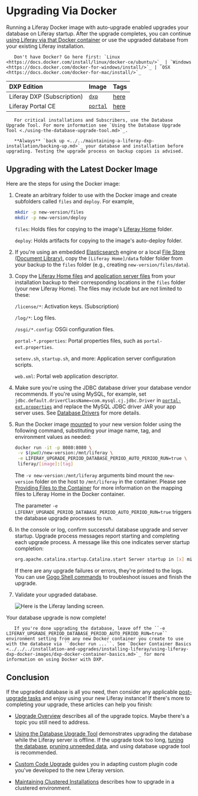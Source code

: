 # Upgrading Via Docker

Running a Liferay Docker image with auto-upgrade enabled upgrades your database on Liferay startup. After the upgrade completes, you can continue [using Liferay via that Docker container](../../../installation-and-upgrades/installing-liferay/using-liferay-dxp-docker-images/dxp-docker-container-basics.md) or use the upgraded database from your existing Liferay installation.

```important::
   Don't have Docker? Go here first: `Linux <https://docs.docker.com/install/linux/docker-ce/ubuntu/>`_ | `Windows <https://docs.docker.com/docker-for-windows/install/>`_ | `OSX <https://docs.docker.com/docker-for-mac/install/>`_
```

| DXP Edition | Image | Tags |
| :---------- | :---- | :--- |
| Liferay DXP (Subscription)| [`dxp`](https://hub.docker.com/r/liferay/dxp) | [here](https://hub.docker.com/r/liferay/dxp/tags) |
| Liferay Portal CE | [`portal`](https://hub.docker.com/r/liferay/portal) | [here](https://hub.docker.com/r/liferay/dxp/tags) |

```important::
   For critical installations and Subscribers, use the Database Upgrade Tool. For more information see `Using the Database Upgrade Tool <./using-the-database-upgrade-tool.md>`_.
```

```warning::
   **Always** `back up <../../maintaining-a-liferay-dxp-installation/backing-up.md>`_ your database and installation before upgrading. Testing the upgrade process on backup copies is advised.
```

## Upgrading with the Latest Docker Image

Here are the steps for using the Docker image:

1. Create an arbitrary folder to use with the Docker image and create subfolders called `files` and `deploy`. For example,

    ```bash
    mkdir -p new-version/files
    mkdir -p new-version/deploy
    ```

    `files`: Holds files for copying to the image's [Liferay Home](../../reference/liferay-home.md) folder.

    `deploy`: Holds artifacts for copying to the image's auto-deploy folder.

1. If you're using an embedded [Elasticsearch](../../../using-search/installing-and-upgrading-a-search-engine/introduction-to-installing-a-search-engine.md) engine or a local [File Store \(Document Library\)](../../../system-administration/file-storage/configuring-file-storage.md), copy the `[Liferay Home]/data` folder
folder from your backup to the `files` folder (e.g., creating `new-version/files/data`).

1. Copy the [Liferay Home files](../../maintaining-a-liferay-dxp-installation/backing-up.md#liferay-home) and [application server files](../../maintaining-a-liferay-dxp-installation/backing-up.md#application-server) from your installation backup to their corresponding locations in the `files` folder (your new Liferay Home). The files may include but are not limited to these:

    `/license/*`: Activation keys. (Subscription)

    `/log/*`: Log files.

    `/osgi/*.config`: OSGi configuration files.

    `portal-*.properties`: Portal properties files, such as `portal-ext.properties`.

    `setenv.sh`, `startup.sh`, and more: Application server configuration scripts.

    `web.xml`: Portal web application descriptor.

1. Make sure you're using the JDBC database driver your database vendor recommends. If you're using MySQL, for example, set `jdbc.default.driverClassName=com.mysql.cj.jdbc.Driver` in [`portal-ext.properties`](../../reference/portal-properties.md) and replace the MySQL JDBC driver JAR your app server uses. See [Database Drivers](../configuration-and-infrastructure/migrating-configurations-and-properties.md#database-drivers) for more details.

1. Run the Docker image [mounted](./../installing-liferay/using-liferay-dxp-docker-images/providing-files-to-the-container.md) to your new version folder using the following command, substituting your image name, tag, and environment values as needed:

    ```bash
    docker run -it -p 8080:8080 \
     -v $(pwd)/new-version:/mnt/liferay \
     -e LIFERAY_UPGRADE_PERIOD_DATABASE_PERIOD_AUTO_PERIOD_RUN=true \
     liferay/[image]:[tag]
    ```

    The `-v new-version:/mnt/liferay` arguments bind mount the `new-version` folder on the host to `/mnt/liferay` in the container. Please see [Providing Files to the Container](../../installing-liferay/using-liferay-dxp-docker-images/providing-files-to-the-container.md) for more information on the mapping files to Liferay Home in the Docker container.

    The parameter `-e LIFERAY_UPGRADE_PERIOD_DATABASE_PERIOD_AUTO_PERIOD_RUN=true` triggers the database upgrade processes to run.

1. In the console or log, confirm successful database upgrade and server startup. Upgrade process messages report starting and completing each upgrade process. A message like this one indicates server startup completion:

    ```bash
    org.apache.catalina.startup.Catalina.start Server startup in [x] milliseconds
    ```

    If there are any upgrade failures or errors, they're printed to the logs. You can use [Gogo Shell commands](../upgrade-stability-and-performance/upgrading-modules-using-gogo-shell.md) to troubleshoot issues and finish the upgrade.

1. Validate your upgraded database.

    ![Here is the Liferay landing screen.](./upgrading-via-docker/images/01.png)

Your database upgrade is now complete!

```note::
   If you're done upgrading the database, leave off the ``-e LIFERAY_UPGRADE_PERIOD_DATABASE_PERIOD_AUTO_PERIOD_RUN=true`` environment setting from any new Docker container you create to use with the database via ``docker run ...``. See `Docker Container Basics <../../../installation-and-upgrades/installing-liferay/using-liferay-dxp-docker-images/dxp-docker-container-basics.md>`_ for more information on using Docker with DXP.
```

## Conclusion

If the upgraded database is all you need, then consider any applicable [post-upgrade tasks](./post-upgrade-considerations.md) and enjoy using your new Liferay instance! If there's more to completing your upgrade, these articles can help you finish:

* [Upgrade Overview](./upgrade-overview.md) describes all of the upgrade topics. Maybe there's a topic you still need to address.

* [Using the Database Upgrade Tool](./using-the-database-upgrade-tool.md) demonstrates upgrading the database while the Liferay server is offline. If the upgrade took too long, [tuning the database](../upgrade-stability-and-performance/database-tuning-for-upgrades.md), [pruning unneeded data](../upgrade-stability-and-performance/database-pruning-for-faster-upgrades.md), and using database upgrade tool is recommended.

* [Custom Code Upgrade](https://help.liferay.com/hc/en-us/articles/360029316391-Introduction-to-Upgrading-Code-to-Liferay-DXP-7-2) guides you in adapting custom plugin code you've developed to the new Liferay version.

* [Maintaining Clustered Installations](../../maintaining-a-liferay-dxp-installation/maintaining-clustered-installations/maintaining-clustered-installations.md) describes how to upgrade in a clustered environment.